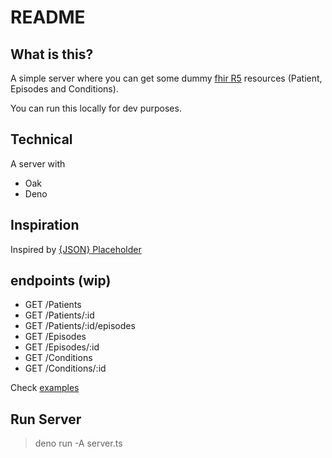 # README

## What is this?

A simple server where you can get some dummy [fhir R5](https://hl7.org/fhir/R5/) resources (Patient, Episodes and Conditions).

You can run this locally for dev purposes.

## Technical

A server with

- Oak
- Deno

## Inspiration

Inspired by [{JSON} Placeholder](https://jsonplaceholder.typicode.com/)

## endpoints (wip)

- GET /Patients
- GET /Patients/:id
- GET /Patients/:id/episodes
- GET /Episodes
- GET /Episodes/:id
- GET /Conditions
- GET /Conditions/:id

Check [examples](./examples.http)

## Run Server

> deno run -A server.ts
